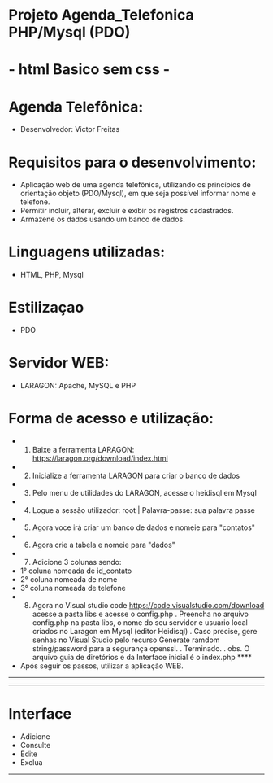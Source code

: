 # Projeto Agenda_Telefonica PHP/Mysql (PDO) 
# - html Basico sem css -

# Agenda Telefônica:
- Desenvolvedor: Victor Freitas

# Requisitos para o desenvolvimento:
- Aplicação web de uma agenda telefônica, utilizando os princípios de orientação objeto (PDO/Mysql), em que seja possível informar nome e telefone. 
- Permitir incluir, alterar, excluir e exibir os registros cadastrados. 
- Armazene os dados usando um banco de dados.

# Linguagens utilizadas:
- HTML, PHP, Mysql

# Estilizaçao 
- PDO

# Servidor WEB:
- LARAGON: Apache, MySQL e PHP

# Forma de acesso e utilização:
- 1. Baixe a ferramenta LARAGON: https://laragon.org/download/index.html
- 2. Inicialize a ferramenta LARAGON para criar o banco de dados
- 3. Pelo menu de utilidades do LARAGON, acesse o heidisql em Mysql 
- 4. Logue a sessão utilizador: root | Palavra-passe: sua palavra passe
- 5. Agora voce irá criar um banco de dados e nomeie para "contatos"
- 6. Agora crie a tabela e nomeie para "dados"
- 7. Adicione 3 colunas sendo: 
-   1° coluna nomeada de id_contato
-   2° coluna nomeada de nome
-   3° coluna nomeada de telefone
- 8. Agora no Visual studio code https://code.visualstudio.com/download acesse a pasta libs e acesse o config.php
. Preencha no arquivo config.php na pasta libs, o nome do seu servidor e usuario local criados no Laragon em Mysql (editor Heidisql)
. Caso precise, gere senhas no Visual Studio pelo recurso Generate ramdom string/password para a segurança openssl.
. Terminado.
. obs. O arquivo guia de diretórios e da Interface inicial é o index.php ****
- Após seguir os passos, utilizar a aplicação WEB.
--------------------------------------------------------------------------------------------------------------------
--------------------------------------------------------------------------------------------------------------------
# Interface
- Adicione 
- Consulte 
- Edite
- Exclua 
--------------------------------------------------------------------------------------------------------------------
